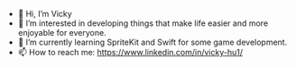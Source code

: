 - 👋 Hi, I’m Vicky
- 👀 I’m interested in developing things that make life easier and more enjoyable for everyone.
- 🌱 I’m currently learning SpriteKit and Swift for some game development.
- 📫 How to reach me: https://www.linkedin.com/in/vicky-hu1/

<!---
vickyh4/vickyh4 is a ✨ special ✨ repository because its `README.md` (this file) appears on your GitHub profile.
You can click the Preview link to take a look at your changes.
--->
